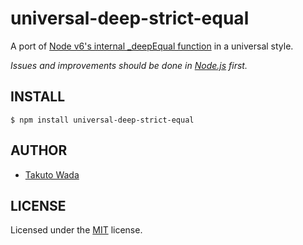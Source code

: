 universal-deep-strict-equal
================================

A port of [Node v6's internal _deepEqual function](https://github.com/nodejs/node/blob/v6.0.0/lib/assert.js#L146) in a universal style.

*Issues and improvements should be done in [Node.js](https://github.com/nodejs/node/issues) first.*


INSTALL
---------------------------------------

```
$ npm install universal-deep-strict-equal
```


AUTHOR
---------------------------------------
* [Takuto Wada](https://github.com/twada)


LICENSE
---------------------------------------
Licensed under the [MIT](http://twada.mit-license.org/) license.
